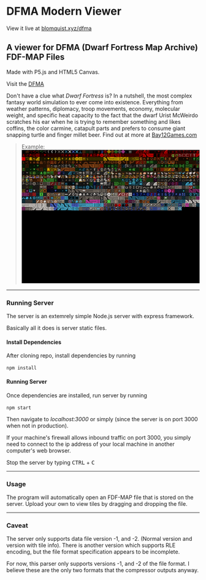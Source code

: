 # DFMA Modern Viewer

View it live at [blomquist.xyz/dfma](https://blomquist.xyz/dfma)

## A viewer for DFMA (Dwarf Fortress Map Archive) FDF-MAP Files

 Made with P5.js and HTML5 Canvas.

 Visit the [DFMA](https://mkv25.net/dfma)

 Don't have a clue what _Dwarf Fortress_ is?
 In a nutshell, the most complex fantasy world simulation to ever come into existence. Everything from weather patterns, diplomacy, troop movements, economy,  molecular weight, and specific heat capacity to the fact that the dwarf Urist McWeirdo scratches his ear when he is trying to remember something and likes coffins, the color carmine, catapult parts and prefers to consume giant snapping turtle and finger millet beer.
 Find out at more at [Bay12Games.com](https://bay12games.com/dwarves)

> Example:
> ![Preview of Canvas](img.png)

 ---

### Running Server

The server is an extemrely simple Node.js server
with express framework.

Basically all it does is server static files.

#### Install Dependencies

After cloning repo, install dependencies by running

`npm install`

#### Running Server

Once dependencies are installed, run server by running

`npm start`

Then navigate to _localhost:3000_ or simply  (since the server is on port 3000 when not in production).

If your machine's firewall allows inbound traffic on port 3000, you simply need to connect to the ip address of your local machine in another computer's web browser.

Stop the server by typing <kbd>CTRL</kbd> + <kbd>C</kbd>

---

### Usage

The program will automatically open an FDF-MAP file that
is stored on the server.
Upload your own to view tiles by dragging and dropping the file.

---

### Caveat

The server only supports data file version -1, and -2.
(Normal version and version with tile info).
There is another version which supports RLE encoding, but the file format specification appears to be incomplete.

For now, this parser only supports versions -1, and -2 of the file format. I believe these are the only two formats that the compressor outputs anyway.
